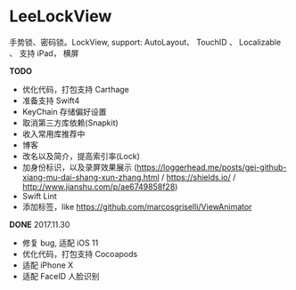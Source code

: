 # LeeLockView
手势锁、密码锁。LockView, support: AutoLayout、 TouchID 、 Localizable 、 支持 iPad， 横屏


**TODO**
- 优化代码，打包支持 Carthage
- 准备支持 Swift4
- KeyChain 存储偏好设置
- 取消第三方库依赖(Snapkit)
- 收入常用库推荐中
- 博客
- 改名以及简介，提高索引率(Lock)
- 加身份标识，以及录屏效果展示 (https://loggerhead.me/posts/gei-github-xiang-mu-dai-shang-xun-zhang.html / https://shields.io/ / http://www.jianshu.com/p/ae6749858f28)
- Swift Lint
- 添加标签，like https://github.com/marcosgriselli/ViewAnimator

**DONE**
2017.11.30
- 修复 bug, 适配 iOS 11
- 优化代码，打包支持 Cocoapods
- 适配 iPhone X
- 适配 FaceID 人脸识别
